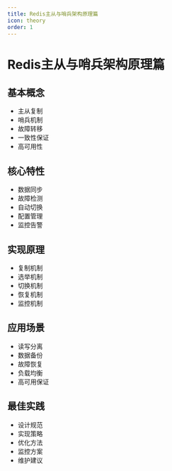 ```yaml
---
title: Redis主从与哨兵架构原理篇
icon: theory
order: 1
---
```


# Redis主从与哨兵架构原理篇

## 基本概念
- 主从复制
- 哨兵机制
- 故障转移
- 一致性保证
- 高可用性

## 核心特性
- 数据同步
- 故障检测
- 自动切换
- 配置管理
- 监控告警

## 实现原理
- 复制机制
- 选举机制
- 切换机制
- 恢复机制
- 监控机制

## 应用场景
- 读写分离
- 数据备份
- 故障恢复
- 负载均衡
- 高可用保证

## 最佳实践
- 设计规范
- 实现策略
- 优化方法
- 监控方案
- 维护建议
